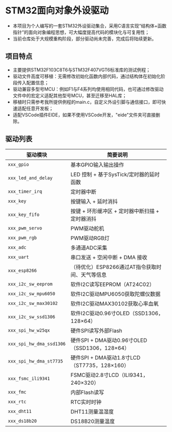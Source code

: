 # STM32面向对象外设驱动

- 本项目为个人编写的一套STM32外设驱动集合，采用C语言实现“结构体+函数指针”的面向对象编程思想，可大幅度提高代码的模块化与可复用性；
- 当前仓库处于大规模重构阶段，部分驱动尚未完善，完成后将陆续更新。

## 项目特点

- 主要提供STM32F103C8T6与STM32F407VGT6标准库的测试例程；
- 驱动文件高度可移植：无需修改初始化函数内部代码，通过结构体在初始化阶段传入配置信息；
- 驱动兼容多型号MCU：例如F1与F4系列均使用相同代码，也可通过修改驱动文件中的宏定义适配其他型号MCU，甚至迁移至HAL库；
- 移植时只需参考我所提供例程的main.c，自定义外设引脚与通信接口，即可快速适配任意开发板；
- 适配VSCode插件EIDE，如果不使用VSCode开发，"eide"文件夹可直接删除。

## 驱动列表

| 驱动模块                   | 简要说明 |
|---------------------------|----------|
| `xxx_gpio`                | 基本GPIO输入输出操作 |
| `xxx_led_and_delay`       | LED 控制 + 基于SysTick/定时器的延时函数 |
| `xxx_timer_irq`           | 定时器中断 |
| `xxx_key`                 | 按键输入 + 延时消抖 |
| `xxx_key_fifo`            | 按键 + 环形缓冲区 + 定时器中断扫描 + 定时器消抖 |
| `xxx_pwm_servo`           | PWM驱动舵机 |
| `xxx_pwm_rgb`             | PWM驱动RGB灯 |
| `xxx_adc`                 | 多通道ADC采集 |
| `xxx_uart`                | 串口发送 + 空闲中断 + DMA 接收 |
| `xxx_esp8266`             | （待优化）ESP8266通过AT指令获取时间、天气等信息 |
| `xxx_i2c_sw_eeprom`       | 软件I2C读写EEPROM（AT24C02） |
| `xxx_i2c_sw_mpu6050`      | 软件I2C驱动MPU6050获取陀螺仪数据 |
| `xxx_i2c_sw_max30102`     | 软件I2C驱动MAX30102获取心率血氧 |
| `xxx_i2c_sw_ssd1306`      | 软件I2C驱动0.96寸OLED（SSD1306，128×64）|
| `xxx_spi_hw_w25qx`        | 硬件SPI读写外部Flash |
| `xxx_spi_hw_dma_ssd1306`  | 硬件SPI + DMA驱动0.96寸OLED（SSD1306，128×64）|
| `xxx_spi_hw_dma_st7735`   | 硬件SPI + DMA驱动1.8寸LCD（ST7735，128×160）|
| `xxx_fsmc_ili9341`        | FSMC驱动2.8寸LCD（ILI9341，240×320）|
| `xxx_fmc`                 | 内部Flash读写 |
| `xxx_rtc`                 | RTC实时时钟 |
| `xxx_dht11`               | DHT11测量温湿度 |
| `xxx_ds18b20`             | DS18B20测量温度 |
